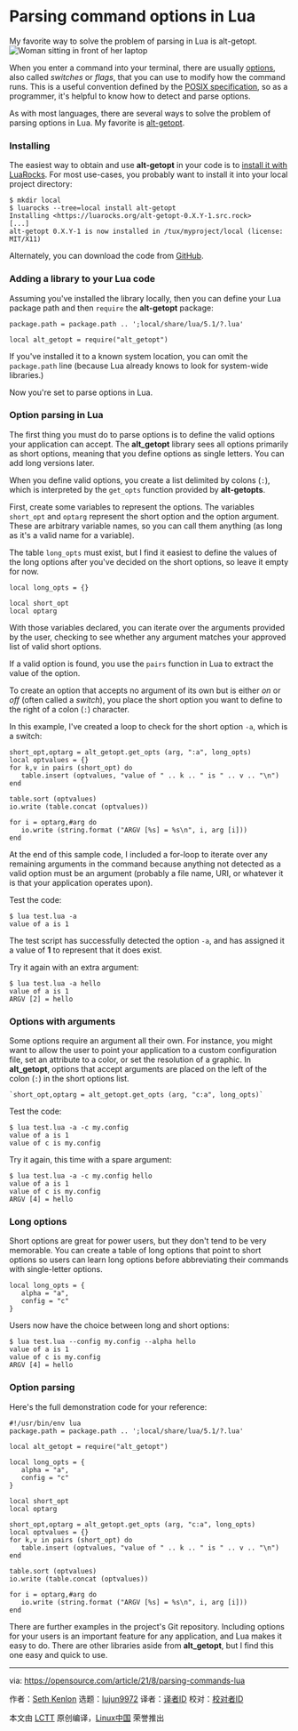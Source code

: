 [#]: subject: "Parsing command options in Lua"
[#]: via: "https://opensource.com/article/21/8/parsing-commands-lua"
[#]: author: "Seth Kenlon https://opensource.com/users/seth"
[#]: collector: "lujun9972"
[#]: translator: " "
[#]: reviewer: " "
[#]: publisher: " "
[#]: url: " "

Parsing command options in Lua
======
My favorite way to solve the problem of parsing in Lua is alt-getopt.
![Woman sitting in front of her laptop][1]

When you enter a command into your terminal, there are usually [options][2], also called _switches_ or _flags_, that you can use to modify how the command runs. This is a useful convention defined by the [POSIX specification][3], so as a programmer, it's helpful to know how to detect and parse options.

As with most languages, there are several ways to solve the problem of parsing options in Lua. My favorite is [alt-getopt][4].

### Installing

The easiest way to obtain and use **alt-getopt** in your code is to [install it with LuaRocks][5]. For most use-cases, you probably want to install it into your local project directory:


```
$ mkdir local
$ luarocks --tree=local install alt-getopt 
Installing <https://luarocks.org/alt-getopt-0.X.Y-1.src.rock>
[...]
alt-getopt 0.X.Y-1 is now installed in /tux/myproject/local (license: MIT/X11)
```

Alternately, you can download the code from [GitHub][6].

### Adding a library to your Lua code

Assuming you've installed the library locally, then you can define your Lua package path and then `require` the **alt-getopt** package:


```
package.path = package.path .. ';local/share/lua/5.1/?.lua'

local alt_getopt = require("alt_getopt")
```

If you've installed it to a known system location, you can omit the `package.path` line (because Lua already knows to look for system-wide libraries.)

Now you're set to parse options in Lua.

### Option parsing in Lua

The first thing you must do to parse options is to define the valid options your application can accept. The **alt_getopt** library sees all options primarily as short options, meaning that you define options as single letters. You can add long versions later.

When you define valid options, you create a list delimited by colons (`:`), which is interpreted by the `get_opts` function provided by **alt-getopts**.

First, create some variables to represent the options. The variables `short_opt` and `optarg` represent the short option and the option argument. These are arbitrary variable names, so you can call them anything (as long as it's a valid name for a variable).

The table `long_opts` must exist, but I find it easiest to define the values of the long options after you've decided on the short options, so leave it empty for now.


```
local long_opts = {}

local short_opt
local optarg
```

With those variables declared, you can iterate over the arguments provided by the user, checking to see whether any argument matches your approved list of valid short options.

If a valid option is found, you use the `pairs` function in Lua to extract the value of the option.

To create an option that accepts no argument of its own but is either _on_ or _off_ (often called a _switch_), you place the short option you want to define to the right of a colon (`:`) character.

In this example, I've created a loop to check for the short option `-a`, which is a switch:


```
short_opt,optarg = alt_getopt.get_opts (arg, ":a", long_opts)
local optvalues = {}
for k,v in pairs (short_opt) do
   table.insert (optvalues, "value of " .. k .. " is " .. v .. "\n")
end

table.sort (optvalues)
io.write (table.concat (optvalues))

for i = optarg,#arg do
   io.write (string.format ("ARGV [%s] = %s\n", i, arg [i]))
end
```

At the end of this sample code, I included a for-loop to iterate over any remaining arguments in the command because anything not detected as a valid option must be an argument (probably a file name, URI, or whatever it is that your application operates upon).

Test the code:


```
$ lua test.lua -a 
value of a is 1
```

The test script has successfully detected the option `-a`, and has assigned it a value of **1** to represent that it does exist.

Try it again with an extra argument:


```
$ lua test.lua -a hello
value of a is 1
ARGV [2] = hello
```

### Options with arguments

Some options require an argument all their own. For instance, you might want to allow the user to point your application to a custom configuration file, set an attribute to a color, or set the resolution of a graphic. In **alt_getopt**, options that accept arguments are placed on the left of the colon (`:`) in the short options list.


```
`short_opt,optarg = alt_getopt.get_opts (arg, "c:a", long_opts)`
```

Test the code:


```
$ lua test.lua -a -c my.config
value of a is 1
value of c is my.config
```

Try it again, this time with a spare argument:


```
$ lua test.lua -a -c my.config hello
value of a is 1
value of c is my.config
ARGV [4] = hello
```

### Long options

Short options are great for power users, but they don't tend to be very memorable. You can create a table of long options that point to short options so users can learn long options before abbreviating their commands with single-letter options.


```
local long_opts = {
   alpha = "a",
   config = "c"
}
```

Users now have the choice between long and short options:


```
$ lua test.lua --config my.config --alpha hello
value of a is 1
value of c is my.config
ARGV [4] = hello
```

### Option parsing

Here's the full demonstration code for your reference:


```
#!/usr/bin/env lua
package.path = package.path .. ';local/share/lua/5.1/?.lua'

local alt_getopt = require("alt_getopt")

local long_opts = {
   alpha = "a",
   config = "c"
}

local short_opt
local optarg

short_opt,optarg = alt_getopt.get_opts (arg, "c:a", long_opts)
local optvalues = {}
for k,v in pairs (short_opt) do
   table.insert (optvalues, "value of " .. k .. " is " .. v .. "\n")
end

table.sort (optvalues)
io.write (table.concat (optvalues))

for i = optarg,#arg do
   io.write (string.format ("ARGV [%s] = %s\n", i, arg [i]))
end
```

There are further examples in the project's Git repository. Including options for your users is an important feature for any application, and Lua makes it easy to do. There are other libraries aside from **alt_getopt**, but I find this one easy and quick to use.

--------------------------------------------------------------------------------

via: https://opensource.com/article/21/8/parsing-commands-lua

作者：[Seth Kenlon][a]
选题：[lujun9972][b]
译者：[译者ID](https://github.com/译者ID)
校对：[校对者ID](https://github.com/校对者ID)

本文由 [LCTT](https://github.com/LCTT/TranslateProject) 原创编译，[Linux中国](https://linux.cn/) 荣誉推出

[a]: https://opensource.com/users/seth
[b]: https://github.com/lujun9972
[1]: https://opensource.com/sites/default/files/styles/image-full-size/public/lead-images/OSDC_women_computing_4.png?itok=VGZO8CxT (Woman sitting in front of her laptop)
[2]: https://opensource.com/article/21/7/linux-terminal-basics#options
[3]: https://opensource.com/article/19/7/what-posix-richard-stallman-explains
[4]: https://luarocks.org/modules/mpeterv/alt-getopt
[5]: https://opensource.com/article/19/11/getting-started-luarocks
[6]: https://github.com/cheusov/lua-alt-getopt
